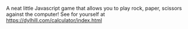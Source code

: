 A neat little Javascript game that allows you to play rock, paper, scissors against the computer! See for yourself at https://dylhill.com/calculator/index.html
